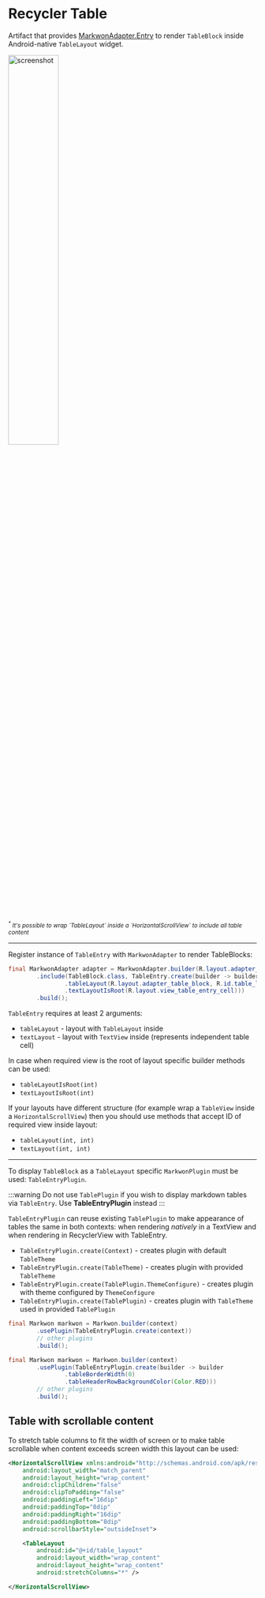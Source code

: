 # Recycler Table <Badge text="3.0.0" />

<LegacyWarning />

<MavenBadge :artifact="'recycler-table'" />

Artifact that provides [MarkwonAdapter.Entry](/docs/v3/recycler/) to render `TableBlock` inside 
Android-native `TableLayout` widget.

<img :src="$withBase('/assets/recycler-table-screenshot.png')" alt="screenshot" width="45%">
<br>
<small><em><sup>*</sup> It's possible to wrap `TableLayout` inside a `HorizontalScrollView` to include all table content</em></small>

---

Register instance of `TableEntry` with `MarkwonAdapter` to render TableBlocks:
```java
final MarkwonAdapter adapter = MarkwonAdapter.builder(R.layout.adapter_default_entry, R.id.text)
        .include(TableBlock.class, TableEntry.create(builder -> builder
                .tableLayout(R.layout.adapter_table_block, R.id.table_layout)
                .textLayoutIsRoot(R.layout.view_table_entry_cell)))
        .build();
```

`TableEntry` requires at least 2 arguments:
* `tableLayout` - layout with `TableLayout` inside
* `textLayout` - layout with `TextView` inside (represents independent table cell)

In case when required view is the root of layout specific builder methods can be used:
* `tableLayoutIsRoot(int)`
* `textLayoutIsRoot(int)`

If your layouts have different structure (for example wrap a `TableView` inside a `HorizontalScrollView`)
then you should use methods that accept ID of required view inside layout:
* `tableLayout(int, int)`
* `textLayout(int, int)`

---

To display `TableBlock` as a `TableLayout` specific `MarkwonPlugin` must be used: `TableEntryPlugin`.

:::warning
Do not use `TablePlugin` if you wish to display markdown tables via `TableEntry`. Use **TableEntryPlugin** instead
:::

`TableEntryPlugin` can reuse existing `TablePlugin` to make appearance of tables the same in both contexts:
when rendering _natively_ in a TextView and when rendering in RecyclerView with TableEntry.

* `TableEntryPlugin.create(Context)` - creates plugin with default `TableTheme`
* `TableEntryPlugin.create(TableTheme)` - creates plugin with provided `TableTheme`
* `TableEntryPlugin.create(TablePlugin.ThemeConfigure)` - creates plugin with theme configured by `ThemeConfigure`
* `TableEntryPlugin.create(TablePlugin)` - creates plugin with `TableTheme` used in provided `TablePlugin`

```java
final Markwon markwon = Markwon.builder(context)
        .usePlugin(TableEntryPlugin.create(context))
        // other plugins
        .build();
```

```java
final Markwon markwon = Markwon.builder(context)
        .usePlugin(TableEntryPlugin.create(builder -> builder
                .tableBorderWidth(0)
                .tableHeaderRowBackgroundColor(Color.RED)))
        // other plugins
        .build();
```

## Table with scrollable content

To stretch table columns to fit the width of screen or to make table scrollable when content exceeds screen width
this layout can be used:

```xml
<HorizontalScrollView xmlns:android="http://schemas.android.com/apk/res/android"
    android:layout_width="match_parent"
    android:layout_height="wrap_content"
    android:clipChildren="false"
    android:clipToPadding="false"
    android:paddingLeft="16dip"
    android:paddingTop="8dip"
    android:paddingRight="16dip"
    android:paddingBottom="8dip"
    android:scrollbarStyle="outsideInset">

    <TableLayout
        android:id="@+id/table_layout"
        android:layout_width="wrap_content"
        android:layout_height="wrap_content"
        android:stretchColumns="*" />

</HorizontalScrollView>
```